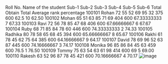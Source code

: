 Roll No.	Name of the student	Sub-1	Sub-2	Sub-3	Sub-4	Sub-5	Sub-6	Total Obtain	Total 	Average	rank	percentage
100101	Rohan	72	55	52	69	95	32	375	600	62.5	10	62.50
100102	Mohan	65	51	63	85	71	69	404	600	67.33333333	7	67.33
100103	Ravi	72	56	78	85	47	68	406	600	67.66666667	6	67.67
100104	Ruby	68	71	85	84	78	60	446	600	74.33333333	2	74.33
100105	Radhika	80	78	58	65	68	45	394	600	65.66666667	8	65.67
100106	Rakhi	61	78	45	62	75	64	385	600	64.16666667	9	64.17
100107	David	78	69	96	52	63	87	445	600	74.16666667	3	74.17
100108	Monika	96	85	86	84	45	63	459	600	76.5	1	76.50
100109	Tommy	75	63	54	63	61	98	414	600	69	5	69.00
100110	Rakesh	63	52	96	87	78	45	421	600	70.16666667	4	70.17
![image](https://github.com/Raju7646/Excel_Assignment_--_10/assets/109983697/2e485100-c083-49e4-a256-d1421209cafd)
